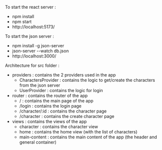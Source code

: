 To start the react server :
- npm install
- npm start
- http://localhost:5173/

To start the json server :
- npm install -g json-server
- json-server --watch db.json
- http://localhost:3000/


Architecture for src folder :
 - providers : contains the 2 providers used in the app
    - CharactersProvider : contains the logic to get/create the characters from the json server
    - UserProvider : contains the logic for login
 - router : contains the router of the app
    -  / : contains the main page of the app
    -  /login : contains the login page
    -  /character/:id : contains the character page
    -  /character : contains the create character page
 - views : contains the views of the app
    -  character : contains the character view
    -  home : contains the home view (with the list of characters)
    -  main-content : contains the main content of the app (the header and general container)
